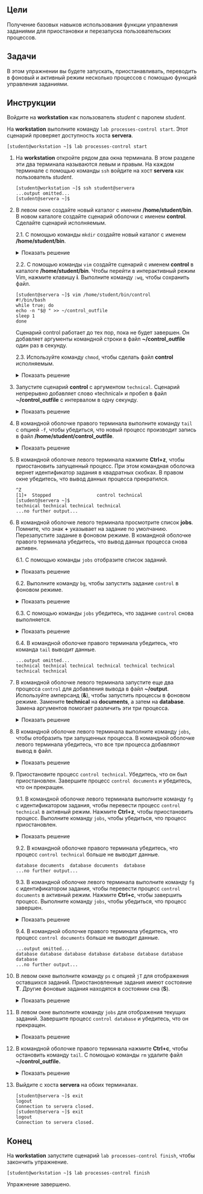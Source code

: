 ## Цели

Получение базовых навыков использования функции управления заданиями для приостановки и перезапуска пользовательских процессов.

## Задачи

В этом упражнении вы будете запускать, приостанавливать, переводить в фоновый и активный режим несколько процессов с помощью функций управления заданиями.

## Инструкции

Войдите на **workstation** как пользователь *student* с паролем *student*.

На **workstation** выполните команду `lab processes-control start`. Этот сценарий проверяет доступность хоста **servera**.

```
[student@workstation ~]$ lab processes-control start
```

1.	На **workstation** откройте рядом два окна терминала. В этом разделе эти два терминала называются левым и правым. На каждом терминале с помощью команды `ssh` войдите на хост **servera** как пользователь *student*.

    ```
    [student@workstation ~]$ ssh student@servera
    ...output omitted...
    [student@servera ~]$ 
    ```

2.	В левом окне создайте новый каталог с именем **/home/student/bin**. В новом каталоге создайте сценарий оболочки с именем **control**. Сделайте сценарий исполняемым.

    2.1.	С помощью команды `mkdir` создайте новый каталог с именем **/home/student/bin**.

    <details>
    <summary>Показать решение</summary>
    ```
    [student@servera ~]$ mkdir /home/student/bin
    ```
    </details>

    2.2.	С помощью команды `vim` создайте сценарий с именем **control** в каталоге **/home/student/bin**. Чтобы перейти в интерактивный режим Vim, нажмите клавишу **i**. Выполните команду `:wq`, чтобы сохранить файл.

    ```
    [student@servera ~]$ vim /home/student/bin/control
    #!/bin/bash
    while true; do
    echo -n "$@ " >> ~/control_outfile
    sleep 1
    done 
    ```

    Сценарий control работает до тех пор, пока не будет завершен. Он добавляет аргументы командной строки в файл **~/control_outfile** один раз в секунду.

    2.3.	Используйте команду `chmod`, чтобы сделать файл **control** исполняемым.

    <details>
    <summary>Показать решение</summary>
    ```
    [student@servera ~]$ chmod +x /home/student/bin/control
    ```
    </details>

3.	Запустите сценарий **control** с аргументом `technical`. Сценарий непрерывно добавляет слово «technical» и пробел в файл **~/control_outfile** с интервалом в одну секунду.

    <details>
    <summary>Показать решение</summary>

    Вы можете выполнить сценарий control, поскольку он находится в вашем PATH и сделан исполняемым.
    

    ```
    [student@servera ~]$ control technical 
    ```
    </details>

4.	В командной оболочке правого терминала выполните команду `tail` с опцией `-f`, чтобы убедиться, что новый процесс производит запись в файл **/home/student/control_outfile**.

    <details>
    <summary>Показать решение</summary>
    ```
    [student@servera ~]$ tail -f ~/control_outfile
    technical technical technical technical
    ...output omitted... 
    ```
    </details>

5.	В командной оболочке левого терминала нажмите **Ctrl+z**, чтобы приостановить запущенный процесс. При этом командная оболочка вернет идентификатор задания в квадратных скобках. В правом окне убедитесь, что вывод данных процесса прекратился.

    ```
    ^Z
    [1]+  Stopped                 control technical
    [student@servera ~]$ 
    technical technical technical technical
    ...no further output... 
    ```

6.	В командной оболочке левого терминала просмотрите список **jobs**. Помните, что знак **+** указывает на задание по умолчанию. Перезапустите задание в фоновом режиме. В командной оболочке правого терминала убедитесь, что вывод данных процесса снова активен.

    6.1.	С помощью команды `jobs` отобразите список заданий.

    <details>
    <summary>Показать решение</summary>
    ```
    [student@servera ~]$ jobs
    [1]+  Stopped                 control technical 
    ```
    </details>

    6.2.	Выполните команду `bg`, чтобы запустить задание `control` в фоновом режиме.

    <details>
    <summary>Показать решение</summary>
    ```
    [student@servera ~]$ bg
    [1]+ control technical & 
    ```
    </details>

    6.3.	С помощью команды `jobs` убедитесь, что задание `control` снова выполняется.

    <details>
    <summary>Показать решение</summary>
    ```
    [student@servera ~]$ jobs
    [1]+  Running                 control technical & 
    ```
    </details>

    6.4.	В командной оболочке правого терминала убедитесь, что команда `tail` выводит данные.

    ```
    ...output omitted...
    technical technical technical technical technical technical technical technical 
    ```

7.	В командной оболочке левого терминала запустите еще два процесса `control` для добавления вывода в файл **~/output**. Используйте амперсанд (**&**), чтобы запустить процессы в фоновом режиме. Замените **technical** на **documents**, а затем на **database**. Замена аргументов помогает различить эти три процесса.

    <details>
    <summary>Показать решение</summary>
    ```
    [student@servera ~]$ control documents &
    [2] 6579
    [student@servera ~]$
    [student@servera ~]$ control database &
    [3] 6654 
    ```

    Номер задания каждого нового процесса указывается в квадратных скобках. Второй номер ― это уникальный системный идентификационный номер процесса (PID).
    </details>

8.	В командной оболочке левого терминала выполните команду `jobs`, чтобы отобразить три запущенных процесса. В командной оболочке левого терминала убедитесь, что все три процесса добавляют вывод в файл.

    <details>
    <summary>Показать решение</summary>
    ```
    [student@servera ~]$ jobs
    [1]   Running                 control technical &
    [2]-  Running                 control documents &
    [3]+  Running                 control database &
    ...output omitted...
    technical documents database technical documents database technical documents database technical documents database
    ```
    </details>

9.	Приостановите процесс `control technical`. Убедитесь, что он был приостановлен. Завершите процесс `control documents` и убедитесь, что он прекращен.

    9.1.	В командной оболочке левого терминала выполните команду `fg` с идентификатором задания, чтобы перевести процесс `control technical` в активный режим. Нажмите **Ctrl+z**, чтобы приостановить процесс. Выполните команду `jobs`, чтобы убедиться, что процесс приостановлен.

    <details>
    <summary>Показать решение</summary>
    ```
    [student@servera ~]$ fg %1
    control technical
    ^Z
    [1]+  Stopped                 control technical
    [student@servera ~]$ jobs
    [1]+  Stopped                 control technical
    [2]   Running                 control documents &
    [3]-  Running                 control database &
    ```
    </details>

    9.2.	В командной оболочке правого терминала убедитесь, что процесс `control technical` больше не выводит данные.

    ```
    database documents  database documents  database
    ...no further output... 
    ```

    9.3.	В командной оболочке левого терминала выполните команду `fg` с идентификатором задания, чтобы перевести процесс `control documents` в активный режим. Нажмите **Ctrl+c**, чтобы завершить процесс. Выполните команду `jobs`, чтобы убедиться, что процесс завершен.

    <details>
    <summary>Показать решение</summary>
    ```
    [student@servera ~]$ fg %2
    control documents
    ^C
    [student@servera ~]$ jobs
    [1]+  Stopped                 control technical
    [3]-  Running                 control database &
    ```
    </details>

    9.4.	В командной оболочке правого терминала убедитесь, что процесс `control documents` больше не выводит данные.

    ```
    ...output omitted...
    database database database database database database database database
    ...no further output... 
    ```

10.	В левом окне выполните команду `ps` с опцией `jT` для отображения оставшихся заданий. Приостановленные задания имеют состояние **T**. Другие фоновые задания находятся в состоянии сна (**S**).

    <details>
    <summary>Показать решение</summary>
    ```
    [student@servera ~]$ ps jT
    PPID   PID  PGID   SID TTY      TPGID STAT   UID   TIME COMMAND
    27277 27278 27278 27278 pts/1    28702 Ss    1000   0:00 -bash
    27278 28234 28234 27278 pts/1    28702 T     1000   0:00 /bin/bash /home/student/bin/control technical
    27278 28251 28251 27278 pts/1    28702 S     1000   0:00 /bin/bash /home/student/bin/control database
    28234 28316 28234 27278 pts/1    28702 T     1000   0:00 sleep 1
    28251 28701 28251 27278 pts/1    28702 S     1000   0:00 sleep 1
    27278 28702 28702 27278 pts/1    28702 R+    1000   0:00 ps jT
    ```
    </details>

11.	В левом окне выполните команду `jobs` для отображения текущих заданий. Завершите процесс `control database` и убедитесь, что он прекращен.

    <details>
    <summary>Показать решение</summary>
    ```
    [student@servera ~]$ jobs
    [1]+  Stopped                 control technical
    [3]-  Running                 control database &
    ```

    Выполните команду `fg` с идентификатором задания, чтобы перевести процесс control database в активный режим. Нажмите **Ctrl+c**, чтобы завершить процесс. Выполните команду `jobs`, чтобы убедиться, что процесс завершен.

    ```
    [student@servera ~]$ fg %3
    control database
    ^C
    [student@servera ~]$ jobs
    [1]+  Stopped                 control technical
    ```
    </details>

12.	В командной оболочке правого терминала нажмите **Ctrl+c**, чтобы остановить команду `tail`. С помощью команды `rm` удалите файл **~/control_outfile.**

    <details>
    <summary>Показать решение</summary>
    ```
    ...output omitted...
    Ctrl+c
    [student@servera ~]$ rm ~/control_outfile
    ```
    </details>

13.	Выйдите с хоста **servera** на обоих терминалах.

    ```
    [student@servera ~]$ exit
    logout
    Connection to servera closed.
    [student@servera ~]$ exit
    logout
    Connection to servera closed.
    ```

## Конец

На **workstation** запустите сценарий `lab processes-control finish`, чтобы закончить упражнение.

```
[student@workstation ~]$ lab processes-control finish
```

Упражнение завершено.